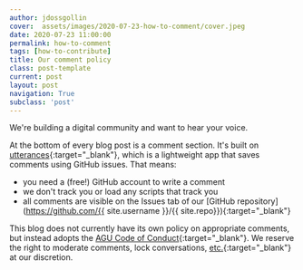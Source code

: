 ```yaml
---
author: jdossgollin
cover:  assets/images/2020-07-23-how-to-comment/cover.jpeg
date: 2020-07-23 11:00:00
permalink: how-to-comment
tags: [how-to-contribute]
title: Our comment policy
class: post-template
current: post
layout: post
navigation: True
subclass: 'post'
---
```


We're building a digital community and want to hear your voice.

At the bottom of every blog post is a comment section.
It's built on [utterances](https://github.com/utterance/utterances){:target="_blank"}, which is a lightweight app that saves comments using GitHub issues.
That means:

* you need a (free!) GitHub account to write a comment
* we don't track you or load any scripts that track you
* all comments are visible on the Issues tab of our [GitHub repository](https://github.com/{{ site.username }}/{{ site.repo}}){:target="_blank"}

This blog does not currently have its own policy on appropriate comments, but instead adopts the [AGU Code of Conduct](https://www.agu.org/-/media/Files/Learn-About-AGU/AGU_Scientific_Integrity_and_Professional_Ethics_Policy_document.pdf){:target="_blank"}.
We reserve the right to moderate comments, lock conversations, [etc.](https://docs.github.com/en/github/building-a-strong-community/moderating-comments-and-conversations){:target="_blank"} at our discretion.
